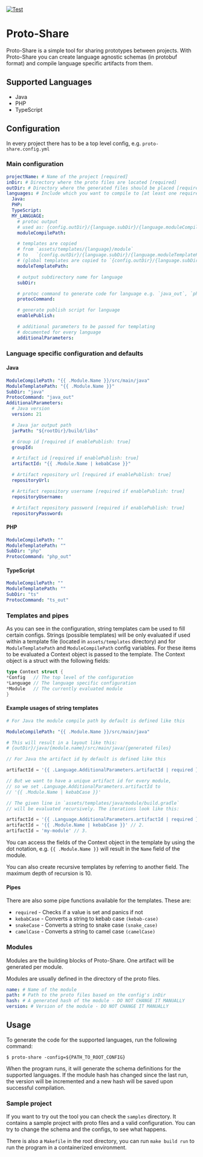 [![Test](https://github.com/uben01/proto-share/actions/workflows/test.yml/badge.svg?branch=main)](https://github.com/uben01/proto-share/actions/workflows/test.yml)

# Proto-Share

Proto-Share is a simple tool for sharing prototypes between projects.
With Proto-Share you can create language agnostic schemas
(in protobuf format) and compile language specific artifacts from them.

## Supported Languages

- Java
- PHP
- TypeScript

## Configuration

In every project there has to be a top level config, e.g. `proto-share.config.yml`

### Main configuration

```yaml
projectName: # Name of the project [required]
inDir: # Directory where the proto files are located [required]
outDir: # Directory where the generated files should be placed [required]
languages: # Include which you want to compile to [at least one required]
  Java:
  PHP:
  TypeScript:
  MY_LANGUAGE:
    # protoc output 
    # used as: {config.outDir}/{language.subDir}/{language.moduleCompilePath}
    moduleCompilePath:

    # templates are copied
    # from `assets/templates/{language}/module`
    # to   `{config.outDir}/{language.subDir}/{language.moduleTemplatePath}`
    # (global templates are copied to `{config.outDir}/{language.subDir}`)
    moduleTemplatePath:

    # output subdirectory name for language
    subDir:

    # protoc command to generate code for language e.g. `java_out`, `php_out`...
    protocCommand:

    # generate publish script for language
    enablePublish:

    # additional parameters to be passed for templating
    # documented for every language
    additionalParameters:
```

### Language specific configuration and defaults

#### Java

```yaml
ModuleCompilePath: "{{ .Module.Name }}/src/main/java"
ModuleTemplatePath: "{{ .Module.Name }}"
SubDir: "java"
ProtocCommand: "java_out"
AdditionalParameters:
  # Java version
  version: 21

  # Java jar output path
  jarPath: "${rootDir}/build/libs"

  # Group id [required if enablePublish: true]
  groupId:

  # Artifact id [required if enablePublish: true]
  artifactId: "{{ .Module.Name | kebabCase }}"

  # Artifact repository url [required if enablePublish: true] 
  repositoryUrl:

  # Artifact repository username [required if enablePublish: true]
  repositoryUsername:

  # Artifact repository password [required if enablePublish: true]
  repositoryPassword: 
```

#### PHP

```yaml
ModuleCompilePath: ""
ModuleTemplatePath: ""
SubDir: "php"
ProtocCommand: "php_out"
```

#### TypeScript

```yaml
ModuleCompilePath: ""
ModuleTemplatePath: ""
SubDir: "ts"
ProtocCommand: "ts_out"
```

### Templates and pipes

As you can see in the configuration, string templates cam be used to fill certain configs. Strings (possible templates)
will be only evaluated if used within a template file (located in `assets/templates` directory) and for
`ModuleTemplatePath`
and `ModuleCompilePath` config variables.
For these items to be evaluated a Context object is passed to the template. The Context object is a struct with the
following fields:

```go
type Context struct {
*Config   // The top level of the configuration
*Language // The language specific configuration
*Module   // The currently evaluated module
}
```

#### Example usages of string templates

```yaml
# For Java the module compile path by default is defined like this 

ModuleCompilePath: "{{ .Module.Name }}/src/main/java"

# This will result in a layout like this: 
# {outDir}/java/{module.name}/src/main/java/{generated files}
```

```gradle
// For Java the artifact id by default is defined like this

artifactId = '{{ .Language.AdditionalParameters.artifactId | required }}'

// But we want to have a unique artifact id for every module,
// so we set .Language.AdditionalParameters.artifactId to
// '{{ .Module.Name | kebabCase }}'

// The given line in `assets/templates/java/module/build.gradle`
// will be evaluated recursively. The iterations look like this:

artifactId = '{{ .Language.AdditionalParameters.artifactId | required }}' // 1.
artifactId = '{{ .Module.Name | kebabCase }}' // 2.
artifactId = 'my-module' // 3.
```

You can access the fields of the Context object in the template by using the dot notation, e.g. `{{ .Module.Name }}`
will result in the `Name` field of the module.

You can also create recursive templates by referring to another field. The maximum depth of recursion is 10.

#### Pipes

There are also some pipe functions available for the templates. These are:

- `required` - Checks if a value is set and panics if not
- `kebabCase` - Converts a string to kebab case `(kebab-case)`
- `snakeCase` - Converts a string to snake case `(snake_case)`
- `camelCase` - Converts a string to camel case `(camelCase)`

### Modules

Modules are the building blocks of Proto-Share. One artifact will be generated per module.

Modules are usually defined in the directory of the proto files.

```yaml
name: # Name of the module
path: # Path to the proto files based on the config's inDir
hash: # A generated hash of the module - DO NOT CHANGE IT MANUALLY
version: # Version of the module - DO NOT CHANGE IT MANUALLY
```

## Usage

To generate the code for the supported languages, run the following command:

```shell
$ proto-share -config=${PATH_TO_ROOT_CONFIG}
```

When the program runs, it will generate the schema definitions for the supported languages.
If the module hash has changed since the last run, the version will be incremented and a new hash will be saved
upon successful compilation.

### Sample project

If you want to try out the tool you can check the `samples` directory. It contains a sample project with proto
files and a valid configuration. You can try to change the schema and the configs, to see what happens.

There is also a `Makefile` in the root directory, you can run `make build run` to run the program in a containerized
environment.
